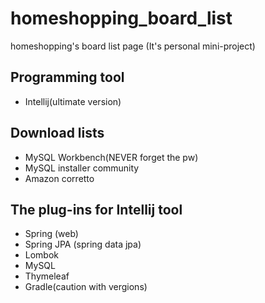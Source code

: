 # homeshopping_board_list
homeshopping's board list page 
(It's personal mini-project)

## Programming tool
+ Intellij(ultimate version)

## Download lists
+ MySQL Workbench(NEVER forget the pw)
+ MySQL installer community
+ Amazon corretto

## The plug-ins for Intellij tool 
+ Spring (web)
+ Spring JPA (spring data jpa)
+ Lombok
+ MySQL
+ Thymeleaf
+ Gradle(caution with vergions)

